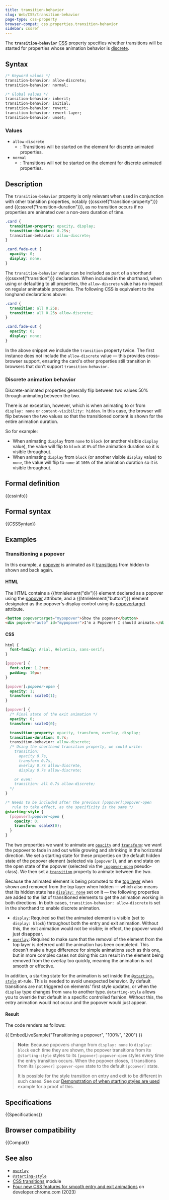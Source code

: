 ```yaml
---
title: transition-behavior
slug: Web/CSS/transition-behavior
page-type: css-property
browser-compat: css.properties.transition-behavior
sidebar: cssref
---
```



The **`transition-behavior`** [CSS](/en-US/docs/Web/CSS) property specifies whether transitions will be started for properties whose animation behavior is [discrete](/en-US/docs/Web/CSS/CSS_animated_properties#discrete).

## Syntax

```css
/* Keyword values */
transition-behavior: allow-discrete;
transition-behavior: normal;

/* Global values */
transition-behavior: inherit;
transition-behavior: initial;
transition-behavior: revert;
transition-behavior: revert-layer;
transition-behavior: unset;
```

### Values

- `allow-discrete`
  - : Transitions will be started on the element for discrete animated properties.
- `normal`
  - : Transitions will _not_ be started on the element for discrete animated properties.

## Description

The `transition-behavior` property is only relevant when used in conjunction with other transition properties, notably {{cssxref("transition-property")}} and {{cssxref("transition-duration")}}, as no transition occurs if no properties are animated over a non-zero duration of time.

```css
.card {
  transition-property: opacity, display;
  transition-duration: 0.25s;
  transition-behavior: allow-discrete;
}

.card.fade-out {
  opacity: 0;
  display: none;
}
```

The `transition-behavior` value can be included as part of a shorthand {{cssxref("transition")}} declaration. When included in the shorthand, when using or defaulting to all properties, the `allow-discrete` value has no impact on regular animatable properties. The following CSS is equivalent to the longhand declarations above:

```css
.card {
  transition: all 0.25s;
  transition: all 0.25s allow-discrete;
}

.card.fade-out {
  opacity: 0;
  display: none;
}
```

In the above snippet we include the `transition` property twice. The first instance does not include the `allow-discrete` value — this provides cross-browser support, ensuring the card's other properties still transition in browsers that don't support `transition-behavior.`

### Discrete animation behavior

Discrete-animated properties generally flip between two values 50% through animating between the two.

There is an exception, however, which is when animating to or from `display: none` or `content-visibility: hidden`. In this case, the browser will flip between the two values so that the transitioned content is shown for the entire animation duration.

So for example:

- When animating `display` from `none` to `block` (or another visible `display` value), the value will flip to `block` at `0%` of the animation duration so it is visible throughout.
- When animating `display` from `block` (or another visible `display` value) to `none`, the value will flip to `none` at `100%` of the animation duration so it is visible throughout.

## Formal definition

{{cssinfo}}

## Formal syntax

{{CSSSyntax}}

## Examples

### Transitioning a popover

In this example, a [popover](/en-US/docs/Web/API/Popover_API) is animated as it [transitions](/en-US/docs/Web/CSS/CSS_transitions) from hidden to shown and back again.

#### HTML

The HTML contains a {{htmlelement("div")}} element declared as a popover using the [popover](/en-US/docs/Web/HTML/Global_attributes/popover) attribute, and a {{htmlelement("button")}} element designated as the popover's display control using its [popovertarget](/en-US/docs/Web/HTML/Element/button#popovertarget) attribute.

```html
<button popovertarget="mypopover">Show the popover</button>
<div popover="auto" id="mypopover">I'm a Popover! I should animate.</div>
```

#### CSS

```css hidden
html {
  font-family: Arial, Helvetica, sans-serif;
}

[popover] {
  font-size: 1.2rem;
  padding: 10px;
}
```

```css
[popover]:popover-open {
  opacity: 1;
  transform: scaleX(1);
}

[popover] {
  /* Final state of the exit animation */
  opacity: 0;
  transform: scaleX(0);

  transition-property: opacity, transform, overlay, display;
  transition-duration: 0.7s;
  transition-behavior: allow-discrete;
  /* Using the shorthand transition property, we could write:
    transition: 
      opacity 0.7s,
      transform 0.7s,
      overlay 0.7s allow-discrete,
      display 0.7s allow-discrete;

    or even:
    transition: all 0.7s allow-discrete;
  */
}

/* Needs to be included after the previous [popover]:popover-open 
   rule to take effect, as the specificity is the same */
@starting-style {
  [popover]:popover-open {
    opacity: 0;
    transform: scaleX(0);
  }
}
```

The two properties we want to animate are [`opacity`](/en-US/docs/Web/CSS/opacity) and [`transform`](/en-US/docs/Web/CSS/transform): we want the popover to fade in and out while growing and shrinking in the horizontal direction. We set a starting state for these properties on the default hidden state of the popover element (selected via `[popover]`), and an end state on the open state of the popover (selected via the [`:popover-open`](/en-US/docs/Web/CSS/:popover-open) pseudo-class). We then set a [`transition`](/en-US/docs/Web/CSS/transition) property to animate between the two.

Because the animated element is being promoted to the [top layer](/en-US/docs/Glossary/Top_layer) when shown and removed from the top layer when hidden — which also means that its hidden state has [`display: none`](/en-US/docs/Web/CSS/display) set on it — the following properties are added to the list of transitioned elements to get the animation working in both directions. In both cases, `transition-behavior: allow-discrete` is set in the shorthand to enable discrete animation.

- `display`: Required so that the animated element is visible (set to `display: block`) throughout both the entry and exit animation. Without this, the exit animation would not be visible; in effect, the popover would just disappear.
- [`overlay`](/en-US/docs/Web/CSS/overlay): Required to make sure that the removal of the element from the top layer is deferred until the animation has been completed. This doesn't make a huge difference for simple animations such as this one, but in more complex cases not doing this can result in the element being removed from the overlay too quickly, meaning the animation is not smooth or effective.

In addition, a starting state for the animation is set inside the [`@starting-style`](/en-US/docs/Web/CSS/@starting-style) at-rule. This is needed to avoid unexpected behavior. By default transitions are not triggered on elements' first style updates, or when the `display` type changes from `none` to another type. `@starting-style` allows you to override that default in a specific controlled fashion. Without this, the entry animation would not occur and the popover would just appear.

#### Result

The code renders as follows:

{{ EmbedLiveSample("Transitioning a popover", "100%", "200") }}

> **Note:** Because popovers change from `display: none` to `display: block` each time they are shown, the popover transitions from its `@starting-style` styles to its `[popover]:popover-open` styles every time the entry transition occurs. When the popover closes, it transitions from its `[popover]:popover-open` state to the default `[popover]` state.
>
> It is possible for the style transition on entry and exit to be different in such cases. See our [Demonstration of when starting styles are used](/en-US/docs/Web/CSS/@starting-style#demonstration_of_when_starting_styles_are_used) example for a proof of this.

## Specifications

{{Specifications}}

## Browser compatibility

{{Compat}}

## See also

- [`overlay`](/en-US/docs/Web/CSS/overlay)
- [`@starting-style`](/en-US/docs/Web/CSS/@starting-style)
- [CSS transitions](/en-US/docs/Web/CSS/CSS_transitions) module
- [Four new CSS features for smooth entry and exit animations](https://developer.chrome.com/blog/entry-exit-animations/) on developer.chrome.com (2023)

